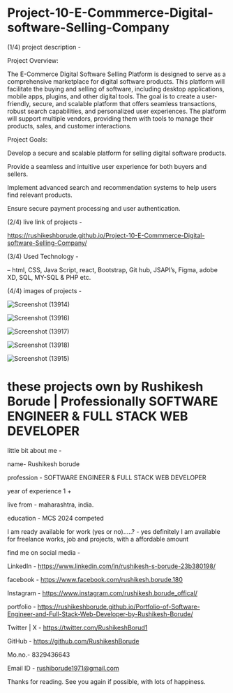 # Project-10-E-Commmerce-Digital-software-Selling-Company


(1/4)  project description - 

Project Overview:

The E-Commerce Digital Software Selling Platform is designed to serve as a comprehensive marketplace for digital software products. This platform will facilitate the buying and selling of software, including desktop applications, mobile apps, plugins, and other digital tools. The goal is to create a user-friendly, secure, and scalable platform that offers seamless transactions, robust search capabilities, and personalized user experiences. The platform will support multiple vendors, providing them with tools to manage their products, sales, and customer interactions.

Project Goals:

Develop a secure and scalable platform for selling digital software products.

Provide a seamless and intuitive user experience for both buyers and sellers.

Implement advanced search and recommendation systems to help users find relevant products.

Ensure secure payment processing and user authentication.


(2/4)  live link of projects - 


https://rushikeshborude.github.io/Project-10-E-Commmerce-Digital-software-Selling-Company/



(3/4)  Used Technology - 

– html, CSS, Java Script, react, Bootstrap, Git hub, JSAPI’s, Figma, adobe XD, SQL, MY-SQL & PHP etc.


(4/4)  images of projects - 


![Screenshot (13914)](https://github.com/RushikeshBorude/Project-10-E-Commmerce-Digital-software-Selling-Company/assets/86228914/00ed58bb-1d3b-4a94-b754-2c32e08bd00d)


![Screenshot (13916)](https://github.com/RushikeshBorude/Project-10-E-Commmerce-Digital-software-Selling-Company/assets/86228914/bd7b4172-f316-4c25-9c77-99e6d38274aa)



![Screenshot (13917)](https://github.com/RushikeshBorude/Project-10-E-Commmerce-Digital-software-Selling-Company/assets/86228914/ba1c6f50-52fe-4c9f-9f55-a9d50c0081a7)


![Screenshot (13918)](https://github.com/RushikeshBorude/Project-10-E-Commmerce-Digital-software-Selling-Company/assets/86228914/40cf8867-5bde-40c5-9d4e-02f403c439c7)



![Screenshot (13915)](https://github.com/RushikeshBorude/Project-10-E-Commmerce-Digital-software-Selling-Company/assets/86228914/b3cb35fd-2ac1-488c-9092-67b75c8efbde)




# these projects own by Rushikesh Borude | Professionally SOFTWARE ENGINEER & FULL STACK WEB DEVELOPER


little bit about me - 

name- Rushikesh borude

profession - SOFTWARE ENGINEER & FULL STACK WEB DEVELOPER

year of experience 1 +

live from - maharashtra, india.

education - MCS 2024 competed

I am ready available for work (yes or no).....?  -  yes definitely I am available for freelance works, job and projects, with a affordable amount



find me on social media - 

LinkedIn -  https://www.linkedin.com/in/rushikesh-s-borude-23b380198/ 

facebook -  https://www.facebook.com/rushikesh.borude.180 

Instagram - https://www.instagram.com/rushikesh.borude_offical/

portfolio - https://rushikeshborude.github.io/Portfolio-of-Software-Engineer-and-Full-Stack-Web-Developer-by-Rushikesh-Borude/

Twitter | X - https://twitter.com/RushikeshBorud1 

GitHub -  https://github.com/RushikeshBorude 

Mo.no.- 8329436643


Email ID - rushiborude1971@gmail.com


Thanks for reading. See you again if possible, with lots of happiness.



